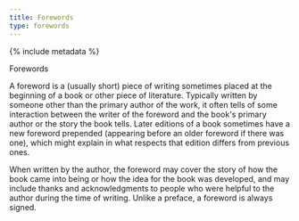 ```yaml
---
title: Forewords
type: forewords
---
```


{% include metadata %}

<div class="forewords-title">Forewords</div>

A foreword is a (usually short) piece of writing sometimes placed at the beginning of a book or other piece of literature. Typically written by someone other than the primary author of the work, it often tells of some interaction between the writer of the foreword and the book's primary author or the story the book tells. Later editions of a book sometimes have a new foreword prepended (appearing before an older foreword if there was one), which might explain in what respects that edition differs from previous ones.

When written by the author, the foreword may cover the story of how the book came into being or how the idea for the book was developed, and may include thanks and acknowledgments to people who were helpful to the author during the time of writing. Unlike a preface, a foreword is always signed.
